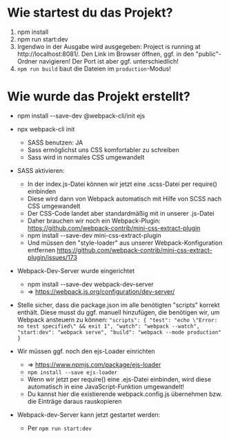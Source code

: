 # Wie startest du das Projekt?

1. npm install
2. npm run start:dev
3. Irgendwo in der Ausgabe wird ausgegeben: Project is running at http://localhost:8081/.
   Den Link im Browser öffnen, ggf. in den "public"-Ordner navigieren! Der Port ist aber
   ggf. unterschiedlich!
4. `npm run build` baut die Dateien im `production`-Modus!

# Wie wurde das Projekt erstellt?

- npm install --save-dev @webpack-cli/init ejs

- npx webpack-cli init
  - SASS benutzen: JA
  - Sass ermöglichst uns CSS komfortabler zu schreiben
  - Sass wird in normales CSS umgewandelt

- SASS aktivieren:
  - In der index.js-Datei können wir jetzt eine .scss-Datei per require()
    einbinden
  - Diese wird dann von Webpack automatisch mit Hilfe von SCSS nach CSS 
    umgewandelt
  - Der CSS-Code landet aber standardmäßig mit in unserer .js-Datei
  - Daher brauchen wir noch ein Webpack-Plugin: 
    https://github.com/webpack-contrib/mini-css-extract-plugin
  - npm install --save-dev mini-css-extract-plugin
  - Und müssen den "style-loader" aus unserer Webpack-Konfiguration entfernen
    https://github.com/webpack-contrib/mini-css-extract-plugin/issues/173

- Webpack-Dev-Server wurde eingerichtet
  - npm install --save-dev webpack-dev-server
  - => https://webpack.js.org/configuration/dev-server/
  
- Stelle sicher, dass die package.json im alle benötigten "scripts" korrekt enthält. Diese musst du ggf. manuell hinzufügen, die benötigen wir, um Webpack ansteuern zu können:
        `"scripts": {
          "test": "echo \"Error: no test specified\" && exit 1",
          "watch": "webpack --watch",
          "start:dev": "webpack serve",
          "build": "webpack --mode production"
        }`

- Wir müssen ggf. noch den ejs-Loader einrichten
  - => https://www.npmjs.com/package/ejs-loader
  - `npm install --save ejs-loader`
  - Wenn wir jetzt per require() eine .ejs-Datei einbinden, wird diese automatisch
    in eine JavaScript-Funktion umgewandelt!
  - Du kannst hier die existierende webpack.config.js übernehmen bzw. die Einträge daraus rauskopieren

- Webpack-dev-Server kann jetzt gestartet werden:
  - Per  `npm run start:dev` 

